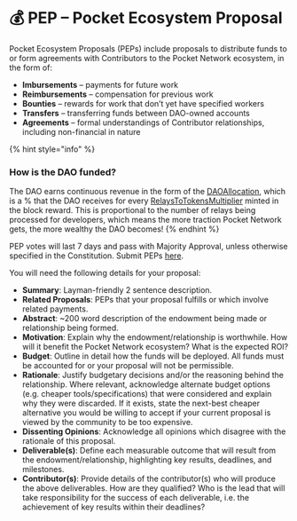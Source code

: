 # 💰 PEP – Pocket Ecosystem Proposal

Pocket Ecosystem Proposals \(PEPs\) include proposals to distribute funds to or form agreements with Contributors to the Pocket Network ecosystem, in the form of:

* **Imbursements** – payments for future work
* **Reimbursements** – compensation for previous work
* **Bounties** – rewards for work that don’t yet have specified workers
* **Transfers** – transferring funds between DAO-owned accounts
* **Agreements** – formal understandings of Contributor relationships, including non-financial in nature

{% hint style="info" %}
### How is the DAO funded?

The DAO earns continuous revenue in the form of the [DAOAllocation](../../../resources/references/protocol-parameters.md#daoallocation), which is a % that the DAO receives for every [RelaysToTokensMultiplier](../../../resources/references/protocol-parameters.md#relaystotokensmultiplier) minted in the block reward. This is proportional to the number of relays being processed for developers, which means the more traction Pocket Network gets, the more wealthy the DAO becomes!
{% endhint %}

PEP votes will last 7 days and pass with Majority Approval, unless otherwise specified in the Constitution. Submit PEPs [here](https://forum.pokt.network/c/governance/pep/29).

You will need the following details for your proposal:

* **Summary**: Layman-friendly 2 sentence description.
* **Related Proposals**: PEPs that your proposal fulfills or which involve related payments.
* **Abstract**: ~200 word description of the endowment being made or relationship being formed.
* **Motivation**: Explain why the endowment/relationship is worthwhile. How will it benefit the Pocket Network ecosystem? What is the expected ROI?
* **Budget**: Outline in detail how the funds will be deployed. All funds must be accounted for or your proposal will not be permissible.
* **Rationale**: Justify budgetary decisions and/or the reasoning behind the relationship. Where relevant, acknowledge alternate budget options \(e.g. cheaper tools/specifications\) that were considered and explain why they were discarded. If it exists, state the next-best cheaper alternative you would be willing to accept if your current proposal is viewed by the community to be too expensive.
* **Dissenting Opinions**: Acknowledge all opinions which disagree with the rationale of this proposal.
* **Deliverable\(s\)**: Define each measurable outcome that will result from the endowment/relationship, highlighting key results, deadlines, and milestones.
* **Contributor\(s\)**: Provide details of the contributor\(s\) who will produce the above deliverables. How are they qualified? Who is the lead that will take responsibility for the success of each deliverable, i.e. the achievement of key results within their deadlines?

